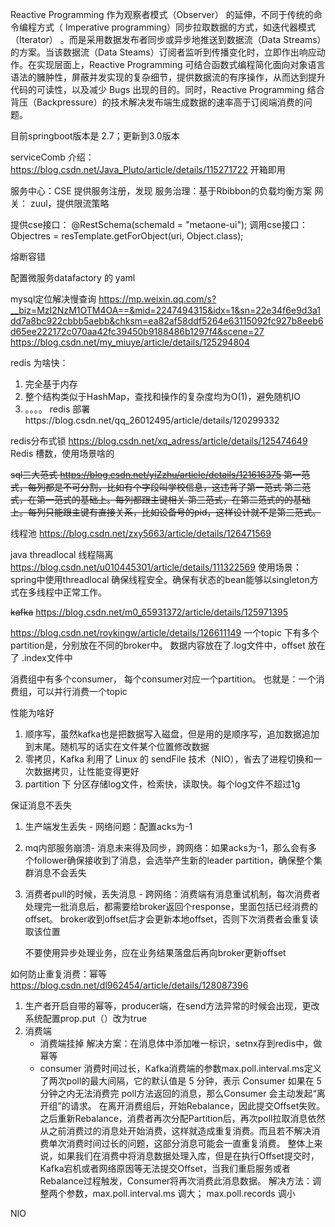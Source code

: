 
Reactive Programming 作为观察者模式（Observer） 的延伸，不同于传统的命令编程方式（ Imperative programming）同步拉取数据的方式，如迭代器模式（Iterator） 。而是采用数据发布者同步或异步地推送到数据流（Data Streams）的方案。当该数据流（Data Steams）订阅者监听到传播变化时，立即作出响应动作。在实现层面上，Reactive Programming 可结合函数式编程简化面向对象语言语法的臃肿性，屏蔽并发实现的复杂细节，提供数据流的有序操作，从而达到提升代码的可读性，以及减少 Bugs 出现的目的。同时，Reactive Programming 结合背压（Backpressure）的技术解决发布端生成数据的速率高于订阅端消费的问题。


目前springboot版本是 2.7；更新到3.0版本


serviceComb 介绍： https://blog.csdn.net/Java_Pluto/article/details/115271722
开箱即用

服务中心：CSE 提供服务注册，发现
服务治理：基于Rbibbon的负载均衡方案
网关： zuul，提供限流策略

提供cse接口：
@RestSchema(schemaId = "metaone-ui");
调用cse接口：
Objectres = resTemplate.getForObject(uri, Object.class);


熔断容错

配置微服务datafactory 的 yaml


mysql定位解决慢查询
https://mp.weixin.qq.com/s?__biz=MzI2NzM1OTM4OA==&mid=2247494315&idx=1&sn=22e34f6e9d3a1dd7a8bc922cbbb5aebb&chksm=ea82af58ddf5264e63115092fc927b8eeb6d65ee222172c070aa42fc39450b9188486b1297f4&scene=27
https://blog.csdn.net/my_miuye/article/details/125294804

redis
为啥快：
1. 完全基于内存
2. 整个结构类似于HashMap，查找和操作的复杂度均为O(1)，避免随机IO
3. 。。。。
redis 部署https://blog.csdn.net/qq_26012495/article/details/120299332

redis分布式锁
https://blog.csdn.net/xq_adress/article/details/125474649
Redis 槽数，使用场景啥的

~~sql三大范式 https://blog.csdn.net/yiZzhu/article/details/121616375
第一范式，每列都是不可分割，比如有个字段叫学校信息，这违背了第一范式
第二范式，在第一范式的基础上。每列都跟主键相关
第三范式，在第二范式的的基础上。每列只能跟主键有直接关系，比如设备号的pid，这样设计就不是第三范式。~~

线程池
https://blog.csdn.net/zxy5663/article/details/126471569

java threadlocal 线程隔离
https://blog.csdn.net/u010445301/article/details/111322569
使用场景：
spring中使用threadlocal 确保线程安全。确保有状态的bean能够以singleton方式在多线程中正常工作。

~~kafka~~ 
https://blog.csdn.net/m0_65931372/article/details/125971395

https://blog.csdn.net/roykingw/article/details/126611149
一个topic 下有多个partition是，分别放在不同的broker中。
数据内容放在了.log文件中，offset 放在了 .index文件中

消费组中有多个consumer， 每个consumer对应一个partition。
也就是：一个消费组，可以并行消费一个topic

性能为啥好
1. 顺序写，虽然kafka也是把数据写入磁盘，但是用的是顺序写，追加数据追加到末尾。随机写的话实在文件某个位置修改数据
2. 零拷贝，Kafka 利用了 Linux 的 sendFile 技术（NIO），省去了进程切换和一次数据拷贝，让性能变得更好
3. partition 下 分区存储log文件，检索快，读取快。每个log文件不超过1g

保证消息不丢失
1. 生产端发生丢失 - 网络问题：配置acks为-1
2. mq内部服务崩溃- 消息未来得及同步，跨网络：如果acks为-1，那么会有多个follower确保接收到了消息，会选举产生新的leader partition，确保整个集群消息不会丢失
3. 消费者pull的时候，丢失消息 - 跨网络：消费端有消息重试机制，每次消费者处理完一批消息后，都需要给broker返回个response，里面包括已经消费的offset。
   broker收到offset后才会更新本地offset，否则下次消费者会重复读取该位置
   
   不要使用异步处理业务，应在业务结果落盘后再向broker更新offset


如何防止重复消费：幂等  https://blog.csdn.net/dl962454/article/details/128087396
1. 生产者开启自带的幂等，producer端，在send方法异常的时候会出现，更改系统配置prop.put（）改为true
2. 消费端
     * 消费端挂掉
       解决方案：在消息体中添加唯一标识，setnx存到redis中，做幂等
     * consumer 消费时间过长，Kafka消费端的参数max.poll.interval.ms定义了两次poll的最大间隔，它的默认值是 5 分钟，表示 Consumer 如果在 5 分钟之内无法消费完 poll方法返回的消息，那么Consumer 会主动发起“离开组”的请求。
       在离开消费组后，开始Rebalance，因此提交Offset失败。之后重新Rebalance，消费者再次分配Partition后，再次poll拉取消息依然从之前消费过的消息处开始消费，这样就造成重复消费。而且若不解决消费单次消费时间过长的问题，这部分消息可能会一直重复消费。
       整体上来说，如果我们在消费中将消息数据处理入库，但是在执行Offset提交时，Kafka宕机或者网络原因等无法提交Offset，当我们重启服务或者Rebalance过程触发，Consumer将再次消费此消息数据。
       解决方法：调整两个参数，max.poll.interval.ms 调大； max.poll.records 调小

NIO





